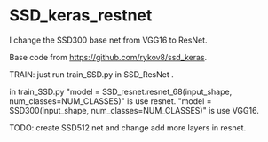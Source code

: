 # SSD_keras_restnet

I change the SSD300 base net from VGG16 to ResNet.

Base code from https://github.com/rykov8/ssd_keras.

TRAIN:
just run train_SSD.py in SSD_ResNet .

in train_SSD.py
"model = SSD_resnet.resnet_68(input_shape, num_classes=NUM_CLASSES)" is use resnet.
"model = SSD300(input_shape, num_classes=NUM_CLASSES)" is use VGG16.

TODO:
create SSD512 net and change add more layers in resnet.
